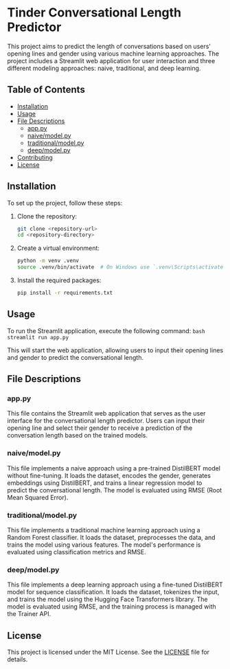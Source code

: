# Tinder Conversational Length Predictor

This project aims to predict the length of conversations based on users' opening lines and gender using various machine learning approaches. The project includes a Streamlit web application for user interaction and three different modeling approaches: naive, traditional, and deep learning.

## Table of Contents

- [Installation](#installation)
- [Usage](#usage)
- [File Descriptions](#file-descriptions)
  - [app.py](#apppy)
  - [naive/model.py](#naivemodelpy)
  - [traditional/model.py](#traditionalmodelpy)
  - [deep/model.py](#deepmodelpy)
- [Contributing](#contributing)
- [License](#license)

## Installation

To set up the project, follow these steps:

1. Clone the repository:

   ```bash
   git clone <repository-url>
   cd <repository-directory>
   ```

2. Create a virtual environment:

   ```bash
   python -m venv .venv
   source .venv/bin/activate  # On Windows use `.venv\Scripts\activate`
   ```

3. Install the required packages:

   ```bash
   pip install -r requirements.txt
   ```

## Usage

To run the Streamlit application, execute the following command:
    ```bash
    streamlit run app.py
    ```

This will start the web application, allowing users to input their opening lines and gender to predict the conversational length.

## File Descriptions

### app.py

This file contains the Streamlit web application that serves as the user interface for the conversational length predictor. Users can input their opening line and select their gender to receive a prediction of the conversation length based on the trained models.

### naive/model.py

This file implements a naive approach using a pre-trained DistilBERT model without fine-tuning. It loads the dataset, encodes the gender, generates embeddings using DistilBERT, and trains a linear regression model to predict the conversational length. The model is evaluated using RMSE (Root Mean Squared Error).

### traditional/model.py

This file implements a traditional machine learning approach using a Random Forest classifier. It loads the dataset, preprocesses the data, and trains the model using various features. The model's performance is evaluated using classification metrics and RMSE.

### deep/model.py

This file implements a deep learning approach using a fine-tuned DistilBERT model for sequence classification. It loads the dataset, tokenizes the input, and trains the model using the Hugging Face Transformers library. The model is evaluated using RMSE, and the training process is managed with the Trainer API.

## License

This project is licensed under the MIT License. See the [LICENSE](LICENSE) file for details.